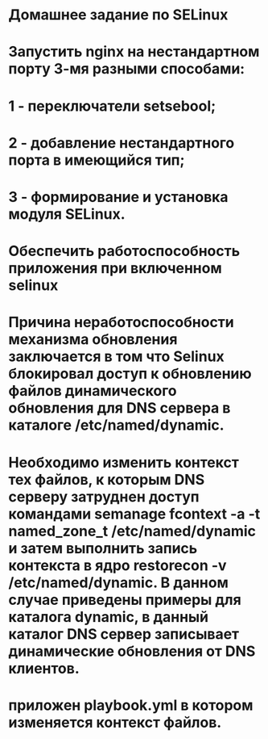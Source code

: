 # Домашнее задание по SELinux 
# Запустить nginx на нестандартном порту 3-мя разными способами:
# 1 - переключатели setsebool;
# 2 - добавление нестандартного порта в имеющийся тип;
# 3 - формирование и установка модуля SELinux.


# Обеспечить работоспособность приложения при включенном selinux
# Причина неработоспособности механизма обновления заключается в том что Selinux блокировал доступ к обновлению файлов динамического обновления для DNS сервера в каталоге /etc/named/dynamic.
# Необходимо изменить контекст тех файлов, к которым DNS серверу затруднен доступ командами semanage fcontext -a -t named_zone_t /etc/named/dynamic и затем выполнить запись контекста в ядро restorecon -v /etc/named/dynamic. В данном случае приведены примеры для каталога dynamic, в данный каталог DNS сервер записывает динамические обновления от DNS клиентов.
# приложен playbook.yml в котором изменяется контекст файлов.